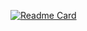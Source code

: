 [![Readme Card](https://github-readme-stats.vercel.app/api/pin/?username=kanogame&repo=TetrisC-)](https://github.com/kanogame/TetrisC-)
